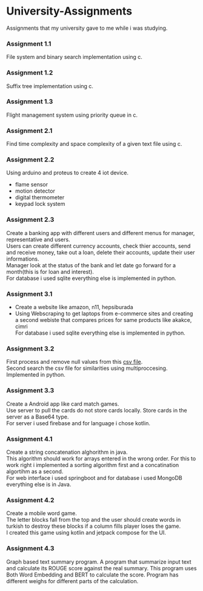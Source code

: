 # University-Assignments
Assignments that my university gave to me while i was studying.

### Assignment 1.1
File system and binary search implementation using c.

### Assignment 1.2
Suffix tree implementation using c.

### Assignment 1.3
Flight management system using priority queue in c.

### Assignment 2.1
Find time complexity and space complexity of a given text file using c.

### Assignment 2.2
Using arduino and proteus to create 4 iot device.
* flame sensor
* motion detector
* digital thermometer
* keypad lock system
  
### Assignment 2.3
Create a banking app with different users and different menus for manager, representative and users.                
Users can create different currency accounts, check thier accounts, send and receive money, take out a loan, delete their accounts, update their user informations.             
Manager look at the status of the bank and let date go forward for a month(this is for loan and interest).              
For database i used sqlite everything else is implemented in python. 

### Assignment 3.1
* Create a website like amazon, n11, hepsiburada
* Using Webscraping to get laptops from e-commerce sites and creating a second webiste that compares prices for same products like akakce, cimri            
For database i used sqlite everything else is implemented in python.


### Assignment 3.2
First process and remove null values from this [csv file](https://www.kaggle.com/datasets/selener/consumer-complaint-database).             
Second search the csv file for similarities using multiproccesing.              
Implemented in python.

### Assignment 3.3
Create a Android app like card match games.             
Use server to pull the cards do not store cards locally. Store cards in the server as a Base64 type.            
For server i used firebase and for language i chose kotlin.

### Assignment 4.1
Create a string concatenation alghorithm in java.               
This algorithm should work for arrays entered in the wrong order. For this to work right i implemented a sorting algorithm first and a concatination algortihm as a second.                 
For web interface i used springboot and for database i used MongoDB everything else is in Java.

### Assignment 4.2
Create a mobile word game.                  
The letter blocks fall from the top and the user should create words in turkish to destroy these blocks if a column fills player loses the game.            
I created this game using kotlin and jetpack compose for the UI.

### Assignment 4.3
Graph based text summary program.
A program that summarize input text and calculate its ROUGE score against the real summary.
This program uses Both Word Embedding and BERT to calculate the score.
Program has different weighs for different parts of the calculation.
